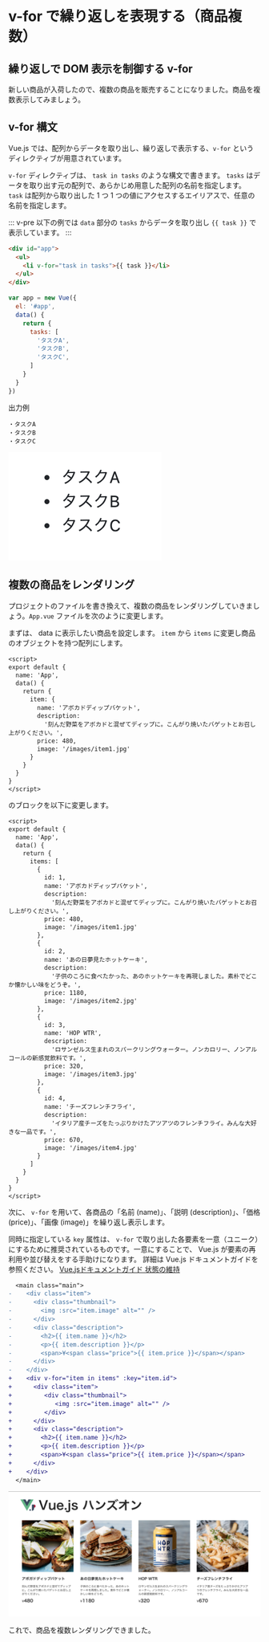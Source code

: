 # v-for で繰り返しを表現する（商品複数）

## 繰り返しで DOM 表示を制御する v-for

新しい商品が入荷したので、複数の商品を販売することになりました。商品を複数表示してみましょう。

## v-for 構文

Vue.js では、配列からデータを取り出し、繰り返しで表示する、`v-for` というディレクティブが用意されています。

`v-for` ディレクティブは、 `task in tasks` のような構文で書きます。 `tasks` はデータを取り出す元の配列で、あらかじめ用意した配列の名前を指定します。 `task` は配列から取り出した 1 つ 1 つの値にアクセスするエイリアスで、任意の名前を指定します。

::: v-pre
以下の例では `data` 部分の `tasks` からデータを取り出し `{{ task }}` で表示しています。
:::

```html
<div id="app">
  <ul>
    <li v-for="task in tasks">{{ task }}</li>
  </ul>
</div>
```

```js
var app = new Vue({
  el: '#app',
  data() {
    return {
      tasks: [
        'タスクA',
        'タスクB',
        'タスクC',
      ]
    }
  }
})
```

出力例
```
・タスクA
・タスクB
・タスクC
```

![v-for 構文の出力例](./images/v_for_result1.png)

## 複数の商品をレンダリング
プロジェクトのファイルを書き換えて、複数の商品をレンダリングしていきましょう。`App.vue` ファイルを次のように変更します。

まずは、 data に表示したい商品を設定します。 `item` から `items` に変更し商品のオブジェクトを持つ配列にします。

```
<script>
export default {
  name: 'App',
  data() {
    return {
      item: {
        name: 'アボカドディップバケット',
        description:
          '刻んだ野菜をアボカドと混ぜてディップに。こんがり焼いたバゲットとお召し上がりください。',
        price: 480,
        image: '/images/item1.jpg'
      }
    }
  }
}
</script>
```

のブロックを以下に変更します。

```
<script>
export default {
  name: 'App',
  data() {
    return {
      items: [
        {
          id: 1,
          name: 'アボカドディップバケット',
          description:
            '刻んだ野菜をアボカドと混ぜてディップに。こんがり焼いたバゲットとお召し上がりください。',
          price: 480,
          image: '/images/item1.jpg'
        },
        {
          id: 2,
          name: 'あの日夢見たホットケーキ',
          description:
            '子供のころに食べたかった、あのホットケーキを再現しました。素朴でどこか懐かしい味をどうぞ。',
          price: 1180,
          image: '/images/item2.jpg'
        },
        {
          id: 3,
          name: 'HOP WTR',
          description:
            'ロサンゼルス生まれのスパークリングウォーター。ノンカロリー、ノンアルコールの新感覚飲料です。',
          price: 320,
          image: '/images/item3.jpg'
        },
        {
          id: 4,
          name: 'チーズフレンチフライ',
          description:
            'イタリア産チーズをたっぷりかけたアツアツのフレンチフライ。みんな大好きな一品です。',
          price: 670,
          image: '/images/item4.jpg'
        }
      ]
    }
  }
}
</script>
```

次に、 `v-for` を用いて、各商品の「名前 (name)」、「説明 (description)」、「価格 (price)」、「画像 (image)」を繰り返し表示します。

同時に指定している `key` 属性は、 `v-for` で取り出した各要素を一意（ユニーク）にするために推奨されているものです。一意にすることで、 Vue.js が要素の再利用や並び替えをする手助けになります。 詳細は Vue.js ドキュメントガイドを参照ください。  [Vue.jsドキュメントガイド 状態の維持](https://v3.ja.vuejs.org/guide/list.html#%E7%8A%B6%E6%85%8B%E3%81%AE%E7%B6%AD%E6%8C%81 "Vue.jsドキュメントガイド 状態の維持")

```diff
  <main class="main">
-    <div class="item">
-      <div class="thumbnail">
-        <img :src="item.image" alt="" />
-      </div>
-      <div class="description">
-        <h2>{{ item.name }}</h2>
-        <p>{{ item.description }}</p>
-        <span>¥<span class="price">{{ item.price }}</span></span>
-      </div>
-    </div>
+    <div v-for="item in items" :key="item.id">
+      <div class="item">
+         <div class="thumbnail">
+            <img :src="item.image" alt="" />
+         </div>
+      </div>
+      <div class="description">
+        <h2>{{ item.name }}</h2>
+        <p>{{ item.description }}</p>
+        <span>¥<span class="price">{{ item.price }}</span></span>
+      </div>
+    </div>
  </main>
```

![複数の商品をレンダリングの出力例](./images/v_for_result2.png)

これで、商品を複数レンダリングできました。

